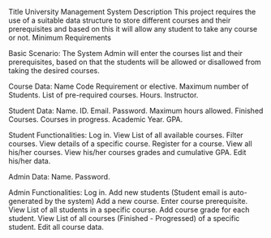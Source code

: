Title
 University Management System
Description
This project requires the use of a suitable data structure to store different courses and their prerequisites and based on this it will allow any student to take any course or not.
Minimum Requirements

Basic Scenario:
The System Admin will enter the courses list and their prerequisites, based on that the students will be allowed or disallowed from taking the desired courses.

Course Data:
Name
Code
Requirement or elective.
Maximum number of Students.
List of pre-required courses.
Hours.
Instructor.

Student Data:
Name.
ID.
Email.
Password.
Maximum hours allowed.
Finished Courses.
Courses in progress.
Academic Year.
GPA.

Student Functionalities:
Log in.
View List of all available courses.
Filter courses.
View details of a specific course.
Register for a course.
View all his/her courses.
View his/her courses grades and cumulative GPA.
Edit his/her data.

Admin Data:
Name.
Password.

Admin Functionalities:
Log in.
Add new students (Student email is auto-generated by the system)
Add a new course.
Enter course prerequisite.
View List of all students in a specific course.
Add course grade for each student.
View List of all courses (Finished - Progressed) of a specific student.
Edit all course data.


